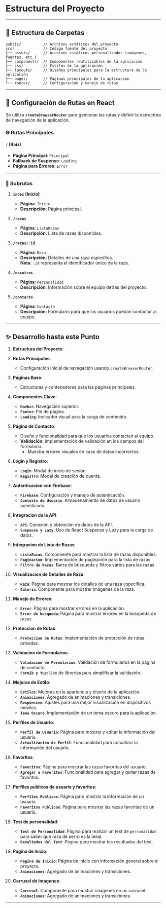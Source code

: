 # Estructura del Proyecto

---

## 📁 Estructura de Carpetas

```
public/          // Archivos estáticos del proyecto
src/             // Código fuente del proyecto
├── assets/      // Archivos estáticos personalizados (imágenes, fuentes, etc.)
├── components/  // Componentes reutilizables de la aplicación
├── css/         // Estilos de la aplicación
├── layouts/     // Diseños principales para la estructura de la aplicación
├── pages/       // Páginas principales de la aplicación
└── router/      // Configuración y manejo de rutas
```

---

## 🚀 Configuración de Rutas en React

Se utiliza **`createBrowserRouter`** para gestionar las rutas y definir la estructura de navegación de la aplicación.

### 🌐 Rutas Principales

#### `/` (Raíz)

- **Página Principal**: `Principal`
- **Fallback de Suspense**: `Loading`
- **Página para Errores**: `Error`

---

### 🔗 Subrutas

1. **`index` (Inicio)**
    - **Página**: `Inicio`
    - **Descripción**: Página principal.

2. **`/razas`**
    - **Página**: `ListaRazas`
    - **Descripción**: Lista de razas disponibles.

3. **`/razas/:id`**
    - **Página**: `Raza`
    - **Descripción**: Detalles de una raza específica.  
      **Nota**: `:id` representa el identificador único de la raza.

4. **`/nosotros`**
    - **Página**: `Personalidad`
    - **Descripción**: Información sobre el equipo detrás del proyecto.

5. **`/contacto`**
    - **Página**: `Contacto`
    - **Descripción**: Formulario para que los usuarios puedan contactar al equipo.

---

## ✨ Desarrollo hasta este Punto

1. **Estructura del Proyecto**:

2. **Rutas Principales**:
    - Configuración inicial de navegación usando `createBrowserRouter`.

3. **Páginas Base**:
    - Estructuras y contenedores para las páginas principales.

4. **Componentes Clave**:
    - **`Navbar`**: Navegación superior.
    - **`Footer`**: Pie de página.
    - **`Loading`**: Indicador visual para la carga de contenido.

5. **Página de Contacto**:
    - Diseño y funcionalidad para que los usuarios contacten al equipo.
    - **Validación**: Implementación de validación en los campos del formulario.
        - Muestra errores visuales en caso de datos incorrectos.

6. **Login y Registro**:
    - **`Login`**: Modal de inicio de sesión.
    - **`Registro`**: Modal de creación de cuenta.

7. **Autenticacion con Firebase**:
    - **`Firebase`**: Configuración y manejo de autenticación.
    - **`Contexto de Usuario`**: Almacenamiento de datos de usuario autenticado.

8. **Integracion de la API**:
    - **`API`**: Conexión y obtención de datos de la API.
    - **`Suspense y Lazy`**: Uso de React Suspense y Lazy para la carga de datos.

9. **Integracion de Lista de Razas**:
    - **`ListaRazas`**: Componente para mostrar la lista de razas disponibles.
    - **`Paginacion`**: Implementación de paginación para la lista de razas.
    - **`Filtro de Razas`**: Barra de búsqueda y filtros varios para las razas.

10. **Visualizacion de Detalles de Raza**:
    - **`Raza`**: Página para mostrar los detalles de una raza específica.
    - **`Galeria`**: Componente para mostrar imágenes de la raza.

11. **Manejo de Errores**:
    - **`Error`**: Página para mostrar errores en la aplicación.
    - **`Error de busqueda`**: Página para mostrar errores en la búsqueda de razas.

12. **Protección de Rutas**:
    - **`Proteccion de Rutas`**: Implementación de protección de rutas privadas.

13. **Validacion de Formularios**:
    - **`Validacion de Formularios`**: Validación de formularios en la página de contacto.
    - **`Formik y Yup`**: Uso de librerías para simplificar la validación.

14. **Mejoras de Estilo**:
    - **`Estilos`**: Mejoras en la apariencia y diseño de la aplicación.
    - **`Animaciones`**: Agregado de animaciones y transiciones.
    - **`Responsive`**: Ajustes para una mejor visualización en dispositivos móviles.
    - **`Tema Oscuro`**: Implementación de un tema oscuro para la aplicación.

15. **Perfiles de Usuario**:
    - **`Perfil de Usuario`**: Página para mostrar y editar la información del usuario.
    - **`Actualización de Perfil`**: Funcionalidad para actualizar la información del usuario.

16. **Favoritos**:
    - **`Favoritos`**: Página para mostrar las razas favoritas del usuario.
    - **`Agregar a Favoritos`**: Funcionalidad para agregar y quitar razas de favoritos.

17. **Perfiles publicos de usuario y favoritos**:
    - **`Perfiles Publicos`**: Página para mostrar la información de un usuario.
    - **`Favoritos Publicos`**: Página para mostrar las razas favoritas de un usuario.

18. **Test de personalidad**:
    - **`Test de Personalidad`**: Página para realizar un test de `personalidad` para saber que raza de perro es la
      ideal.
    - **`Resultados del Test`**: Página para mostrar los resultados del test.

19. **Pagina de Inicio**:
    - **`Pagina de Inicio`**: Página de inicio con información general sobre el proyecto.
    - **`Animaciones`**: Agregado de animaciones y transiciones.

20. **Carrusel de Imagenes**:
    - **`Carrusel`**: Componente para mostrar imágenes en un carrusel.
    - **`Animaciones`**: Agregado de animaciones y transiciones.

---